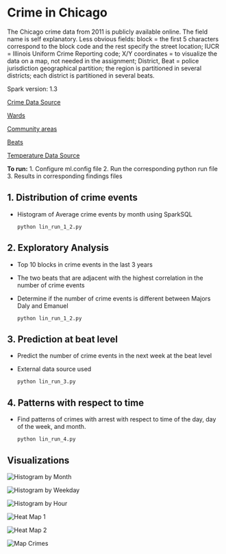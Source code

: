 # Crime in Chicago

The Chicago crime data from 2011 is publicly available online. The field name is self explanatory. Less obvious fields: block = the first 5 characters correspond to the block code and the rest specify the street location; IUCR = Illinois Uniform Crime Reporting code; X/Y coordinates = to visualize the data on a map, not needed in the assignment; District, Beat = police jurisdiction geographical partition; the region is partitioned in several districts; each district is partitioned in several beats.

Spark version: 1.3

[Crime Data Source](https://data.cityofchicago.org/Public-Safety/Crimes-2001-to-present/ijzp-q8t2)

[Wards](http://www.cityofchicago.org/city/en/depts/doit/dataset/boundaries_-_wards.html)

[Community areas](http://www.cityofchicago.org/city/en/depts/doit/dataset/boundaries_-_communityareas.html)

[Beats](http://gis.chicagopolice.org/pdfs/district_beat.pdf)

[Temperature Data Source](http://academic.udayton.edu/kissock/http/Weather/gsod95-current/ILCHICAG.txt)

**To run:**
	1. Configure ml.config file
	2. Run the corresponding python run file
	3. Results in corresponding findings files

## 1. Distribution of crime events

* Histogram of Average crime events by month using SparkSQL

	```shell
	python lin_run_1_2.py
	```

## 2. Exploratory Analysis

* Top 10 blocks in crime events in the last 3 years
* The two beats that are adjacent with the highest correlation in the number of crime events
* Determine if the number of crime events is different between Majors Daly and Emanuel

	```shell
	python lin_run_1_2.py
	```

## 3. Prediction at beat level

* Predict the number of crime events in the next week at the beat level
* External data source used

	```shell
	python lin_run_3.py
	```

## 4. Patterns with respect to time

* Find patterns of crimes with arrest with respect to time of the day, day of the week, and month. 

	```shell
	python lin_run_4.py
	```
 
 ## Visualizations

 ![Histogram by Month](https://github.com/linshiu/msia-big-data-analytics/blob/master/spark/1_Visuals/lin_findings1.png)

 ![Histogram by Weekday](https://github.com/linshiu/msia-big-data-analytics/blob/master/spark/1_Visuals/lin_findings4_2.png)

 ![Histogram by Hour](https://github.com/linshiu/msia-big-data-analytics/blob/master/spark/1_Visuals/lin_findings4_1.png)

 ![Heat Map 1](https://github.com/linshiu/msia-big-data-analytics/blob/master/spark/1_Visuals/lin_findings4_3.png)

 ![Heat Map 2](https://github.com/linshiu/msia-big-data-analytics/blob/master/spark/1_Visuals/lin_findings4_3.png)

 ![Map Crimes](https://github.com/linshiu/msia-big-data-analytics/blob/master/spark/1_Visuals/lin_findings2.png)

